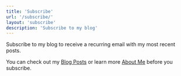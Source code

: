 ```yaml
---
title: 'Subscribe'
url: '/subscribe/'
layout: 'subscribe'
description: 'Subscribe to my blog'
---
```


Subscribe to my blog to receive a recurring email with my most recent posts.

You can check out my [Blog Posts](/blog) or learn more [About Me](/about) before you subscribe.
